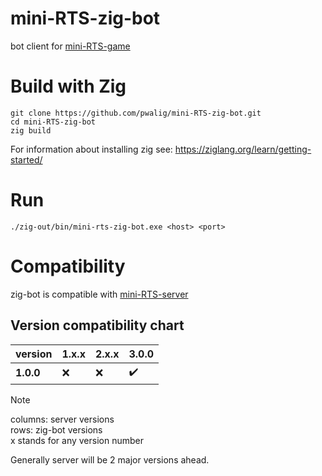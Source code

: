 # mini-RTS-zig-bot
bot client for [mini-RTS-game](https://github.com/pwalig/mini-RTS-server)

# Build with Zig
```
git clone https://github.com/pwalig/mini-RTS-zig-bot.git
cd mini-RTS-zig-bot
zig build
```
For information about installing zig see: https://ziglang.org/learn/getting-started/

# Run
```
./zig-out/bin/mini-rts-zig-bot.exe <host> <port>
```

# Compatibility

zig-bot is compatible with [mini-RTS-server](https://github.com/pwalig/mini-RTS-server)

## Version compatibility chart

| version | 1.x.x | 2.x.x | 3.0.0 |
| --- | --- | --- | --- |
| **1.0.0** | :x: | :x: | :heavy_check_mark: |

> [!NOTE]  
> columns: server versions  
> rows: zig-bot versions  
> x stands for any version number

Generally server will be 2 major versions ahead.